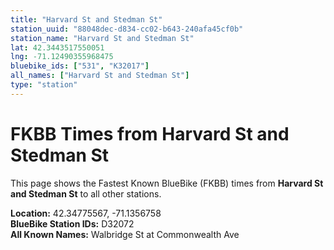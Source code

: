 ```yaml
---
title: "Harvard St and Stedman St"
station_uuid: "88048dec-d834-cc02-b643-240afa45cf0b"
station_name: "Harvard St and Stedman St"
lat: 42.3443517550051
lng: -71.12490355968475
bluebike_ids: ["531", "K32017"]
all_names: ["Harvard St and Stedman St"]
type: "station"
---
```


# FKBB Times from Harvard St and Stedman St

This page shows the Fastest Known BlueBike (FKBB) times from **Harvard St and Stedman St** to all other stations.

**Location:** 42.34775567, -71.1356758  
**BlueBike Station IDs:** D32072  
**All Known Names:** Walbridge St at Commonwealth Ave


